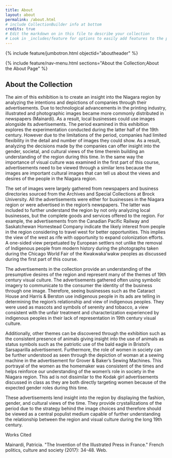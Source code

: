 ```yaml
---
title: About
layout: about
permalink: /about.html
# include CollectionBuilder info at bottom
credits: true
# Edit the markdown on in this file to describe your collection
# Look in _includes/feature for options to easily add features to the page
---
```


{% include feature/jumbotron.html objectid="aboutheader" %}

{% include feature/nav-menu.html sections="About the Collection;About the About Page" %}

## About the Collection

The aim of this exhibition is to create an insight into the Niagara region by analyzing the intentions and depictions of companies through their advertisements. Due to technological advancements in the printing industry, illustrated and photographic images became more commonly distributed in newspapers (Mainardi). As a result, local businesses could use images alongside its advertisements. The period examined in this exhibition explores the experimentation conducted during the latter half of the 19th century. However due to the limitations of the period, companies had limited flexibility in the detail and number of images they could show. As a result, analyzing the decisions made by the companies can offer insight into the gender, societal, and cultural views of the time therein building an understanding of the region during this time. In the same way the importance of visual culture was examined in the first part of this course, advertisements need to be viewed through a similar lens because the images are important cultural images that can tell us about the views and desires of the people in the Niagara region. 

The set of images were largely gathered from newspapers and business directories sourced from the Archives and Special Collections at Brock University. All the advertisements were either for businesses in the Niagara region or were advertised in the region’s newspapers. The latter was included to further understand the region by not only analyzing local businesses, but the complete goods and services offered to the region. For example, the advertisements from the Canadian Pacific Railway and Saskatchewan Homestead Company indicate the likely interest from people in the region considering to travel west for better opportunities. This implies the view of the west as rife with opportunity to expand colonization efforts. A one-sided view perpetuated by European settlers not unlike the removal of Indigenous people from modern history during the photographs taken during the Chicago World Fair of the Kwakwaka’wakw peoples as discussed during the first part of this course.  

The advertisements in the collection provide an understanding of the presumptive desires of the region and represent many of the themes of 19th century visual culture. The advertisements gathered often using symbolic imagery to communicate to the consumer the identity of the business through one image. Therefore, seeing businesses such as the Cataract House and Harris & Berston use indigenous people in its ads are telling in determining the region’s relationship and view of indigenous peoples. They were used as mascots and symbols of serenity and tobacco, a view consistent with the unfair treatment and characterization experienced by indigenous peoples in their lack of representation in 19th century visual culture. 

Additionally, other themes can be discovered through the exhibition such as the consistent presence of animals giving insight into the use of animals as status symbols such as the patriotic use of the bald eagle in Bristol’s Sarsaparilla advertisement. Furthermore, the role of women in society can be further understood as seen through the depiction of woman at a sewing machine in the advertisement for Grover & Baker’s Sewing Machines. This portrayal of the women as the homemaker was consistent of the times and helps reinforce our understanding of the women’s role in society in the Niagara region. This ad is not dissimilar to the Kodak girl advertisements discussed in class as they are both directly targeting women because of the expected gender roles during this time.  

These advertisements lend insight into the region by displaying the fashion, gender, and cultural views of the time. They provide crystallizations of the period due to the strategy behind the image choices and therefore should be viewed as a central populist medium capable of further understanding the relationship between the region and visual culture during the long 19th century. 


Works Cited

Mainardi, Patricia. "The Invention of the Illustrated Press in France." French politics, culture and society (2017): 34-48. Web.
